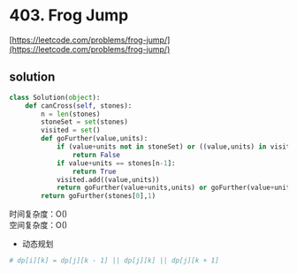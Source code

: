 # 403. Frog Jump

[https://leetcode.com/problems/frog-jump/](https://leetcode.com/problems/frog-jump/)

## solution

```python
class Solution(object):
    def canCross(self, stones):
        n = len(stones)
        stoneSet = set(stones)
        visited = set()
        def goFurther(value,units):
            if (value+units not in stoneSet) or ((value,units) in visited):
                return False
            if value+units == stones[n-1]:
                return True
            visited.add((value,units))
            return goFurther(value+units,units) or goFurther(value+units,units-1) or goFurther(value+units,units+1)
        return goFurther(stones[0],1)
```

时间复杂度：O() <br>
空间复杂度：O()

- 动态规划

```python
# dp[i][k] = dp[j][k - 1] || dp[j][k] || dp[j][k + 1]

```
